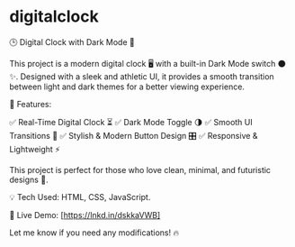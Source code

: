 # digitalclock


🕒 Digital Clock with Dark Mode 🌙

This project is a modern digital clock 🖥 with a built-in Dark Mode switch 🌑✨. Designed with a sleek and athletic UI, it provides a smooth transition between light and dark themes for a better viewing experience.

🚀 Features:

✅ Real-Time Digital Clock ⏳
✅ Dark Mode Toggle 🌗
✅ Smooth UI Transitions 🎨
✅ Stylish & Modern Button Design 🎛
✅ Responsive & Lightweight ⚡

This project is perfect for those who love clean, minimal, and futuristic designs 🚀.

💡 Tech Used: HTML, CSS, JavaScript.

🔗 Live Demo: [https://lnkd.in/dskkaVWB]

Let me know if you need any modifications! 🔥